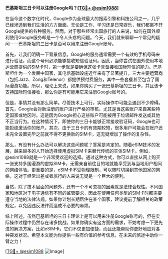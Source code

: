 **巴基斯坦三日卡可以注册Google吗？[[TG💪+ @esim1088](https://t.me/s/esim1088)]**

在当今这个数字化时代，Google作为全球最大的搜索引擎和科技公司之一，几乎已经渗透到我们生活的方方面面。无论是工作、学习还是日常娱乐，我们都离不开Google提供的各种服务。然而，对于那些经常出国旅行的人来说，如何在国外顺利使用Google服务却是一个令人头疼的问题。今天，我们就来聊聊一个常见的疑问——巴基斯坦的三日卡是否可以用来注册Google账号。

首先，让我们明确一下背景信息。Google的服务通常需要一个有效的手机号码来进行验证，而这个号码必须能够接收短信验证码。因此，当你尝试在国外使用本地运营商提供的SIM卡时，第一步就是要确保这张卡具备接收国际短信的能力。巴基斯坦作为一个发展中国家，其电信基础设施近年来有了显著提升，三大主要运营商（包括Jazz、Zong和Telenor）都提供预付费服务，其中一些套餐甚至包含了国际漫游功能。所以，理论上来说，如果你购买了一张巴基斯坦的三日卡，并且该卡支持国际短信接收，那么你是有可能用它来注册Google账号的。

但是，事情并没有那么简单。尽管技术上可行，实际操作中可能会遇到不少障碍。首先，Google会对新注册的账户进行严格的审核，尤其是当这些账户来自某些特定国家或地区时。这是因为Google担心这些账户可能被用于垃圾邮件发送或其他不正当行为。在这种情况下，即使你的三日卡能够正常接收验证码，Google也可能拒绝激活你的账户。其次，由于三日卡的有效期较短，很多用户可能会在账户还未完全设置完毕之前就不得不更换新的SIM卡，这无疑增加了操作的复杂性。

那么，有没有什么办法可以解决这些问题呢？答案是肯定的。随着eSIM技术的发展，越来越多的人开始选择使用虚拟SIM卡来替代传统的实体SIM卡。例如，@esim1088就是一个非常受欢迎的选择。通过这种方式，你可以直接从网上购买一张支持多国漫游的虚拟SIM卡，无需亲自前往目的地就能享受到与当地用户相同的网络体验。更重要的是，eSIM卡不受物理限制，可以随时切换到其他国家的网络，这对于经常出差或者旅行的人来说无疑是一个巨大的便利。

当然，除了技术层面的问题外，还有一个不可忽视的因素就是法律合规性。不同国家和地区对于电子通信有不同的监管要求，因此在使用任何类型的SIM卡时都需要遵守当地的法律法规。如果你计划长期居住在某个国家，建议提前了解相关的政策规定，以免因违反法律而造成不必要的麻烦。

综上所述，虽然巴基斯坦的三日卡理论上是可以用来注册Google账号的，但在实际操作过程中仍然存在诸多挑战。如果你确实有这方面的需求，不妨考虑一下更先进的解决方案，比如eSIM卡。它们不仅更加便捷，而且还能帮助你更好地应对各种突发状况。希望本文能为你提供一些有价值的参考信息，在未来的旅途中助你一臂之力！

[[TG💪+ @esim1088](https://t.me/s/esim1088) ![Image](https://i.postimg.cc/4NQfJmqS/Snipaste-2025-05-13-00-14-12.png)]